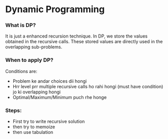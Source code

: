 # Dynamic Programming
### What is DP?
It is just a enhanced recursion technique.
In DP, we store the values obtained in the recursive calls. These stored values are directly used in the overlapping sub-problems.

### When to apply DP?
Conditions are:
* Problem ke andar choices dii hongi
* Hrr level prr multiple recursive calls ho rahi hongi (must have condition) jo ki overlapping hongi
* Optimal/Maximum/Minimum puch rhe honge

### Steps:
* First try to write recursive solution
* then try to memoize
* then use tabulation
